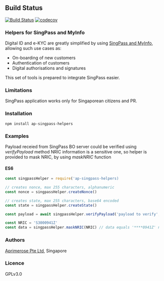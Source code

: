 ## Build Status

[![Build Status](https://travis-ci.org/miktam/sizeof.svg?branch=master)](https://travis-ci.org/aprimerose/ap-singpass-helpers)
[![codecov](https://codecov.io/gh/aprimerose/ap-singpass-helpers/branch/master/graph/badge.svg?token=K1BXXRWN4I)](https://codecov.io/gh/aprimerose/ap-singpass-helpers)

### Helpers for SingPass and MyInfo

Digital ID and e-KYC are greatly simplified by using [SingPass and MyInfo](https://www.mas.gov.sg/development/fintech/technologies---digital-id-and-e-kyc), allowing such use cases as:

- On-boarding of new customers
- Authentication of customers
- Digital authorisations and signatures

This set of tools is prepared to integrate SingPass easier.

### Limitations

SingPass application works only for Singaporean citizens and PR.

### Installation

`npm install ap-singpass-helpers`

### Examples

Payload receied from SingPass BO server could be verified using _verifyPayload_ method
NRIC information is a sensitive one, so helper is provided to mask NRIC, by using _maskNRIC_ function

#### ES6

```javascript
const singpassHelper = require('ap-singpass-helpers)

// creates nonce, max 255 characters, alphanumeric
const nonce = singpassHelper.createNonce()

// creates state, max 255 characters, base64 encoded
const state = singpassHelper.createState()

const payload = await singpassHelper.verifyPayload('payload to verify', 'validUrlToFetchJWKS keys from', 'validPubKeyId') // return verified payload

const NRIC = 'S3000941Z'
const data = singpassHelper.maskNRIC(NRIC) // data equals '****0941Z' now
```

### Authors

[Aprimerose Pte Ltd](https://aprimerose.com), Singapore

### Licence

GPLv3.0

